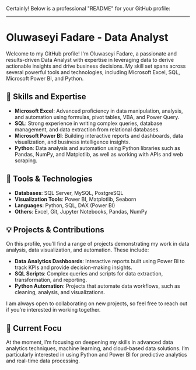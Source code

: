 Certainly! Below is a professional "README" for your GitHub profile:

---

# Oluwaseyi Fadare - Data Analyst

Welcome to my GitHub profile! I'm Oluwaseyi Fadare, a passionate and results-driven Data Analyst with expertise in leveraging data to derive actionable insights and drive business decisions. My skill set spans across several powerful tools and technologies, including Microsoft Excel, SQL, Microsoft Power BI, and Python.

## 🚀 Skills and Expertise

- **Microsoft Excel**: Advanced proficiency in data manipulation, analysis, and automation using formulas, pivot tables, VBA, and Power Query.
- **SQL**: Strong experience in writing complex queries, database management, and data extraction from relational databases.
- **Microsoft Power BI**: Building interactive reports and dashboards, data visualization, and business intelligence insights.
- **Python**: Data analysis and automation using Python libraries such as Pandas, NumPy, and Matplotlib, as well as working with APIs and web scraping.

## 🔧 Tools & Technologies

- **Databases**: SQL Server, MySQL, PostgreSQL
- **Visualization Tools**: Power BI, Matplotlib, Seaborn
- **Languages**: Python, SQL, DAX (Power BI)
- **Others**: Excel, Git, Jupyter Notebooks, Pandas, NumPy

## 💡 Projects & Contributions

On this profile, you’ll find a range of projects demonstrating my work in data analysis, data visualization, and automation. These include:

- **Data Analytics Dashboards**: Interactive reports built using Power BI to track KPIs and provide decision-making insights.
- **SQL Scripts**: Complex queries and scripts for data extraction, transformation, and reporting.
- **Python Automation**: Projects that automate data workflows, such as cleaning, analysis, and visualizations.

I am always open to collaborating on new projects, so feel free to reach out if you’re interested in working together.

## 🌱 Current Focu

At the moment, I’m focusing on deepening my skills in advanced data analytics techniques, machine learning, and cloud-based data solutions. I’m particularly interested in using Python and Power BI for predictive analytics and real-time data processing.


